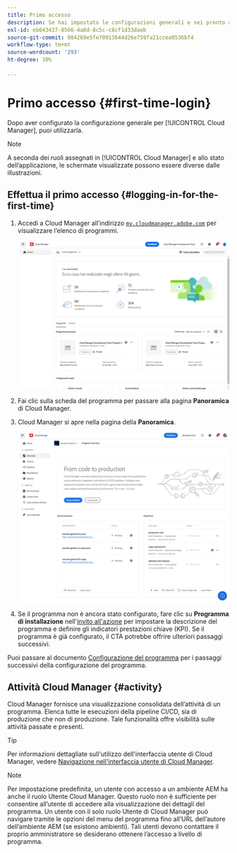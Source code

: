 ```yaml
---
title: Primo accesso
description: Se hai impostato le configurazioni generali e sei pronto a utilizzare Cloud Manager per la prima volta, segui questa pagina.
exl-id: eb043437-8566-4a8d-8c5c-c8cf1d33daeb
source-git-commit: 984269e5fe70913644d26e759fa21ccea0536bf4
workflow-type: tm+mt
source-wordcount: '293'
ht-degree: 30%

---
```



# Primo accesso {#first-time-login}

Dopo aver configurato la configurazione generale per [!UICONTROL Cloud Manager], puoi utilizzarla.

>[!NOTE]
>
>A seconda dei ruoli assegnati in [!UICONTROL Cloud Manager] e allo stato dell’applicazione, le schermate visualizzate possono essere diverse dalle illustrazioni.

## Effettua il primo accesso {#logging-in-for-the-first-time}

1. Accedi a Cloud Manager all’indirizzo [`my.cloudmanager.adobe.com`](https://my.cloudmanager.adobe.com/) per visualizzare l’elenco di programmi.

   ![Console di Cloud Manager](/help/assets/cloud-manager-console.png)

1. Fai clic sulla scheda del programma per passare alla pagina **Panoramica** di Cloud Manager.

1. Cloud Manager si apre nella pagina della **Panoramica**.

   ![Pagina panoramica di Cloud Manager](/help/assets/program-overview-page.png)

1. Se il programma non è ancora stato configurato, fare clic su **Programma di installazione** nell&#39;[invito all&#39;azione](/help/getting-started/navigation.md#cta) per impostare la descrizione del programma e definire gli indicatori prestazioni chiave (KPI). Se il programma è già configurato, il CTA potrebbe offrire ulteriori passaggi successivi.

Puoi passare al documento [Configurazione del programma](/help/getting-started/program-setup.md) per i passaggi successivi della configurazione del programma.

## Attività Cloud Manager {#activity}

Cloud Manager fornisce una visualizzazione consolidata dell’attività di un programma. Elenca tutte le esecuzioni della pipeline CI/CD, sia di produzione che non di produzione. Tale funzionalità offre visibilità sulle attività passate e presenti.

>[!TIP]
>
>Per informazioni dettagliate sull&#39;utilizzo dell&#39;interfaccia utente di Cloud Manager, vedere [Navigazione nell&#39;interfaccia utente di Cloud Manager](/help/getting-started/navigation.md).

>[!NOTE]
>
>Per impostazione predefinita, un utente con accesso a un ambiente AEM ha anche il ruolo Utente Cloud Manager. Questo ruolo non è sufficiente per consentire all’utente di accedere alla visualizzazione dei dettagli del programma. Un utente con il solo ruolo Utente di Cloud Manager può navigare tramite le opzioni del menu del programma fino all’URL dell’autore dell’ambiente AEM (se esistono ambienti). Tali utenti devono contattare il proprio amministratore se desiderano ottenere l’accesso a livello di programma.
